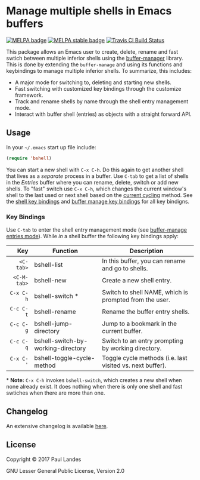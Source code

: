 # Manage multiple shells in Emacs buffers

[![MELPA badge][melpa-badge]][melpa-link]
[![MELPA stable badge][melpa-stable-badge]][melpa-stable-link]
[![Travis CI Build Status][travis-badge]][travis-link]

This package allows an Emacs user to create, delete, rename and fast swtich
between multiple inferior shells using the [buffer-manager] library.  This is
done by extending the `buffer-manage` and using its functions and keybindings
to manage multiple inferior shells.  To summarize, this includes:
* A major mode for switching to, deleting and starting new shells.
* Fast switching with customized key bindings through the customize framework.
* Track and rename shells by name through the shell entry management mode.
* Interact with buffer shell (entries) as objects with a straight forward
  API.


## Usage

In your `~/.emacs` start up file include:
```lisp
(require 'bshell)
```

You can start a new shell with `C-x C-h`.  Do this again to get another shell
that lives as a *separate* process in a buffer.  Use `C-tab` to get a list of
shells in the *Entries* buffer where you can rename, delete, switch or add new
shells.  To "fast" switch use `C-x C-h`, which changes the current window's
shell to the last used or next shell based on the [current cycling] method.
See the [shell key bindings](#key-bindings) and [buffer manage key bindings]
for all key bindigns.


### Key Bindings

Use `C-tab` to enter the shell entry management mode (see [buffer-manage
entries mode]).  While *in* a shell buffer the following key bindings apply:

|Key                   |Function                           |Description
|---------------------:|-----------------------------------|-----------------------------------------------------------
|`<C-tab>`             |bshell-list                        |In this buffer, you can rename and go to shells.
|`<C-M-tab>`           |bshell-new                         |Create a new shell entry.
|`C-x C-h`             |bshell-switch *                    |Switch to shell NAME, which is prompted from the user.
|`C-c C-t`             |bshell-rename                      |Rename the buffer entry shells.
|`C-c C-g`             |bshell-jump-directory              |Jump to a bookmark in the current buffer.
|`C-c C-q`             |bshell-switch-by-working-directory |Switch to an entry prompting by working directory.
|`C-x C-'`             |bshell-toggle-cycle-method         |Toggle cycle methods (i.e. last visited vs. next buffer).

\* **Note:** `C-x C-h` invokes `bshell-switch`, which creates a new shell when
none already exist.  It does nothing when there is only one shell and fast
swtiches when there are more than one.


## Changelog

An extensive changelog is available [here](CHANGELOG.md).


## License

Copyright © 2017 Paul Landes

GNU Lesser General Public License, Version 2.0


<!-- links -->
[buffer-manager]: https://github.com/plandes/buffer-manage
[current cycling]: https://github.com/plandes/buffer-manage#fast-switching
[buffer manage key bindings]: https://github.com/plandes/buffer-manage#key-bindings
[buffer-manage entries mode]: https://github.com/plandes/buffer-manage#key-bindings

[melpa-link]: https://melpa.org/#/bshell
[melpa-stable-link]: https://stable.melpa.org/#/bshell
[melpa-badge]: https://melpa.org/packages/bshell-badge.svg
[melpa-stable-badge]: https://stable.melpa.org/packages/bshell-badge.svg
[travis-link]: https://travis-ci.org/plandes/bshell
[travis-badge]: https://travis-ci.org/plandes/bshell.svg?branch=master
